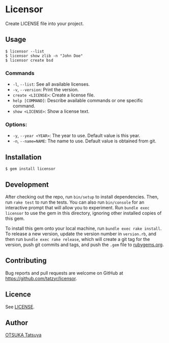 # Licensor

Create LICENSE file into your project.


## Usage

```
$ licensor --list
$ licensor show zlib -n "John Doe"
$ licensor create bsd
```

### Commands
  * `-l`, `--list`: See all available licenses.
  * `-v`, `--version`: Print the version.
  * `create <LICENSE>`: Create a license file.
  * `help [COMMAND]`: Describe available commands or one specific command.
  * `show <LICENSE>`: Show a license text.


### Options:
  * `-y`, `--year <YEAR>`: The year to use. Default value is this year.
  * `-n`, `--name=NAME`: The name to use. Default value is obtained from git.

## Installation

```
$ gem install licensor
```

## Development

After checking out the repo, run `bin/setup` to install dependencies. Then, run `rake test` to run the tests. You can also run `bin/console` for an interactive prompt that will allow you to experiment. Run `bundle exec licensor` to use the gem in this directory, ignoring other installed copies of this gem.

To install this gem onto your local machine, run `bundle exec rake install`. To release a new version, update the version number in `version.rb`, and then run `bundle exec rake release`, which will create a git tag for the version, push git commits and tags, and push the `.gem` file to [rubygems.org](https://rubygems.org).

## Contributing

Bug reports and pull requests are welcome on GitHub at https://github.com/tatzyr/licensor.


## Licence

See [LICENSE](LICENSE).


## Author

[OTSUKA Tatsuya](https://github.com/tatzyr)
